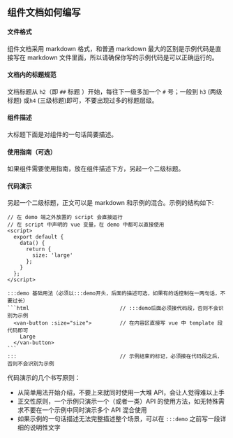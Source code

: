 ## 组件文档如何编写

#### 文件格式

组件文档采用 markdown 格式，和普通 markdown 最大的区别是示例代码是直接写在 markdown 文件里面，所以请确保你写的示例代码是可以正确运行的。

#### 文档内的标题规范

文档标题从 `h2`（即 `##` 标题 ）开始，每往下一级多加一个 `#` 号；一般到 `h3` (两级标题) 或`h4` (三级标题)即可，不要出现过多的标题层级。

#### 组件描述

大标题下面是对组件的一句话简要描述。

#### 使用指南（可选）

如果组件需要使用指南，放在组件描述下方，另起一个二级标题。

#### 代码演示

另起一个二级标题，正文可以是 markdown 和示例的混合。示例的结构如下:

    // 在 demo 端之外放置的 script 会直接运行
    // 在 script 中声明的 vue 变量，在 demo 中都可以直接使用
    <script>
      export default {
        data() {
          return {
            size: 'large'
          };
        }
      };
    </script>
    
    :::demo 基础用法（必须以:::demo开头，后面的描述可选，如果有的话控制在一两句话，不要过长）
    ```html                             // :::demo后面必须接代码段，否则不会识别为示例
      <van-button :size="size">         // 在内容区直接写 vue 中 template 段代码即可
        Large
      </van-button>
    ```
    :::                                 // 示例结束的标记，必须接在代码段之后，否则不会识别为示例

代码演示的几个书写原则：

- 从简单用法开始介绍，不要上来就同时使用一大堆 API，会让人觉得难以上手
- 正交性原则，一个示例只演示一个（或者一类）API 的使用方法，如无特殊需求不要在一个示例中同时演示多个 API 混合使用
- 如果示例的一句话描述无法完整描述整个场景，可以在 `:::demo` 之前写一段详细的说明性文字
